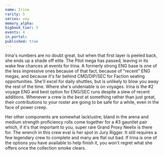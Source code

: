 ```yaml
---
name: Irina
rarity: 5
series: voy
memory_alpha:
bigbook_tier: 3
events: 4
in_portal:
published: true
---
```


Irina's numbers are no doubt great, but when that first layer is peeled back, she ends up a shade off elite. The Pilot mega has passed, leaving in its wake few chances at events for Irina. A formerly strong ENG base is one of the less impressive ones because of that fact, because of "recent" ENG megas, and because it's far behind CMD/DIP/SEC for Faction seating opportunities. She'll excel for daily shuttles, but is unlikely to blow you away the rest of the time. Where she's undeniable is on voyages. Irina is the #2 voyage ENG and best option for ENG/SEC runs despite a slew of recent additions. Whenever a crew is _the best_ at something rather than just great, their contributions to your roster are going to be safe for a while, even in the face of power creep.

Her other components are somewhat lacklustre; bland in the arena and medium strength proficiency rolls come together for a #3 gauntlet pair which, if it's that important to you, super rare Grand Proxy Neelix is there for. The wrench in this crew eval is her spot in Jury Rigger. It still requires a few legendary crew to complete and many are flat out bad. If Irina is one of the options you have available to help finish it, you won't regret what she offers once the collection smoke clears. 
